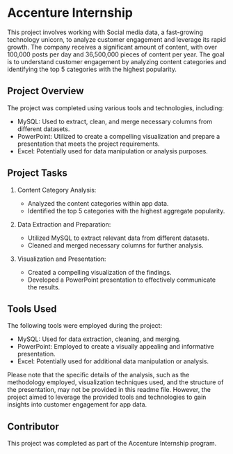 # Accenture Internship

This project involves working with Social media data, a fast-growing technology unicorn, to analyze customer engagement and leverage its rapid growth. The company receives a significant amount of content, with over 100,000 posts per day and 36,500,000 pieces of content per year. The goal is to understand customer engagement by analyzing content categories and identifying the top 5 categories with the highest popularity.

## Project Overview

The project was completed using various tools and technologies, including:

- MySQL: Used to extract, clean, and merge necessary columns from different datasets.
- PowerPoint: Utilized to create a compelling visualization and prepare a presentation that meets the project requirements.
- Excel: Potentially used for data manipulation or analysis purposes.

## Project Tasks

1. Content Category Analysis:
   - Analyzed the content categories within app data.
   - Identified the top 5 categories with the highest aggregate popularity.

2. Data Extraction and Preparation:
   - Utilized MySQL to extract relevant data from different datasets.
   - Cleaned and merged necessary columns for further analysis.

3. Visualization and Presentation:
   - Created a compelling visualization of the findings.
   - Developed a PowerPoint presentation to effectively communicate the results.

## Tools Used

The following tools were employed during the project:

- MySQL: Used for data extraction, cleaning, and merging.
- PowerPoint: Employed to create a visually appealing and informative presentation.
- Excel: Potentially used for additional data manipulation or analysis.

Please note that the specific details of the analysis, such as the methodology employed, visualization techniques used, and the structure of the presentation, may not be provided in this readme file. However, the project aimed to leverage the provided tools and technologies to gain insights into customer engagement for app data.


## Contributor

This project was completed as part of the Accenture Internship program.
